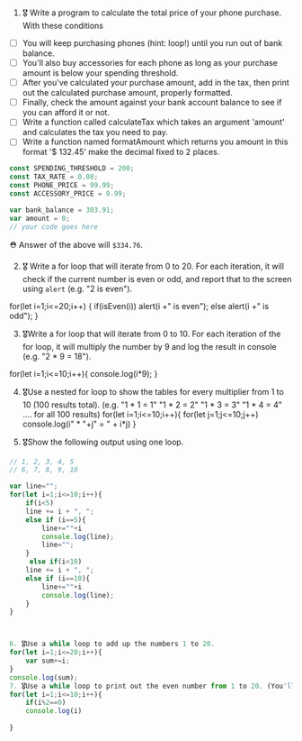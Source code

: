 1. 🎖 Write a program to calculate the total price of your phone purchase. With these conditions
 * [ ] You will keep purchasing phones (hint: loop!) until you run out of bank balance.
 * [ ] You'll also buy accessories for each phone as long as your purchase amount is below your spending threshold.
 * [ ] After you've calculated your purchase amount, add in the tax, then print out the calculated purchase amount, properly formatted.
 * [ ] Finally, check the amount against your bank account balance to see if you can afford it or not.
 * [ ] Write a function called calculateTax which takes an argument 'amount' and calculates the tax you need to pay.
 * [ ] Write a function named formatAmount which returns you amount in this format '$ 132.45' make the decimal fixed to 2 places.
```js
const SPENDING_THRESHOLD = 200;
const TAX_RATE = 0.08;
const PHONE_PRICE = 99.99;
const ACCESSORY_PRICE = 9.99;

var bank_balance = 303.91;
var amount = 0;
// your code goes here
```
 ⛑ Answer of the above will `$334.76`.

2. 🎖 Write a for loop that will iterate from 0 to 20. For each iteration, it will check if the current number is even or odd, and report that to the screen using `alert` (e.g. "2 is even").

for(let i=1;i<=20;i++)
{
    if(isEven(i))
    alert(i +" is even");
    else
    alert(i +" is odd");
}

3. 🎖Write a for loop that will iterate from 0 to 10. For each iteration of the for loop, it will multiply the number by 9 and log the result in console (e.g. "2 * 9 = 18").

for(let i=1;i<=10;i++){
    console.log(i*9);
}

4. 🎖Use a nested for loop to show the tables for every multiplier from 1 to 10 (100 results total).
(e.g.
"1 * 1 = 1"
"1 * 2 = 2"
"1 * 3 = 3"
"1 * 4 = 4"
.... for all 100 results)
for(let i=1;i<=10;i++){
    for(let j=1;j<=10;j++)
    console.log(i" * "+j" = " + i*j)
}

5. 🎖Show the following output using one loop.
```js
// 1, 2, 3, 4, 5
// 6, 7, 8, 9, 10

var line="";
for(let i=1;i<=10;i++){
    if(i<5)
    line += i + ", ";
    else if (i==5){
    	line+=""+i
        console.log(line);
        line="";
    }
     else if(i<10)
    line += i + ", ";
    else if (i==10){
    	line+=""+i
        console.log(line);
    }
}



6. 🎖Use a while loop to add up the numbers 1 to 20.
for(let i=1;i<=20;i++){
    var sum+=i;
}
console.log(sum);
7. 🎖Use a while loop to print out the even number from 1 to 20. (You'll need Modulus for this. And an IF Statement.)
for(let i=1;i<=10;i++){
    if(i%2==0)
    console.log(i)
  
}
